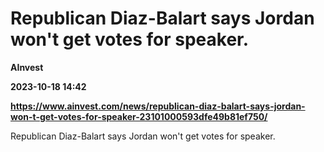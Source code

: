 # Republican Diaz-Balart says Jordan won't get votes for speaker.
**AInvest**

**2023-10-18 14:42**

**https://www.ainvest.com/news/republican-diaz-balart-says-jordan-won-t-get-votes-for-speaker-23101000593dfe49b81ef750/**

Republican Diaz-Balart says Jordan won't get votes for speaker.